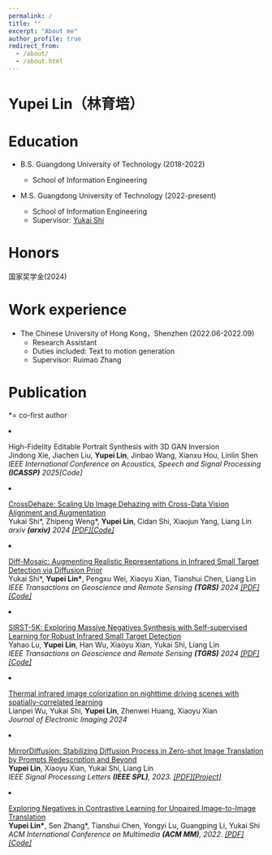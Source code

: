 ```yaml
---
permalink: /
title: ""
excerpt: "About me"
author_profile: true
redirect_from: 
  - /about/
  - /about.html
---
```

Yupei Lin（林育培）
======

Education
======
* B.S. Guangdong University of Technology   (2018-2022)  
  * School of Information Engineering

* M.S. Guangdong University of Technology (2022-present) 
  * School of Information Engineering
  * Supervisor: [Yukai Shi](https://ykshi.github.io/)

Honors
======
国家奖学金(2024)
 
Work experience
======
* The Chinese University of Hong Kong，Shenzhen (2022.06-2022.09) 
  * Research Assistant
  * Duties included: Text to motion generation
  * Supervisor: Ruimao Zhang


Publication
======
*= co-first author
 <li><p>High-Fidelity Editable Portrait Synthesis with 3D GAN Inversion <br />
Jindong Xie, Jiachen Liu, <b>Yupei Lin</b>, Jinbao Wang, Xianxu Hou, Linlin Shen<br/>
<i> IEEE International Conference on Acoustics, Speech and Signal Processing  <b>(ICASSP)</b> 2025[Code]</i></p>

   
 <li><p><a href="http://export.arxiv.org/pdf/2407.14823">	CrossDehaze: Scaling Up Image Dehazing with Cross-Data Vision Alignment and Augmentation</a> <br />
Yukai Shi*, Zhipeng Weng*, <b>Yupei Lin</b>, Cidan Shi, Xiaojun Yang, Liang Lin<br/>
<i> arxiv  <b>(arxiv)</b> 2024 <a href="http://export.arxiv.org/pdf/2407.14823">[PDF]</a><a href="https://github.com/wengzp1/ScaleUpDehazing">[Code]</a></i></p>


 <li><p><a href="http://export.arxiv.org/pdf/2406.00632">	Diff-Mosaic: Augmenting Realistic Representations in Infrared Small Target Detection via Diffusion Prior</a> <br />
Yukai Shi*, <b>Yupei Lin*</b>, Pengxu Wei, Xiaoyu Xian, Tianshui Chen, Liang Lin<br/>
<i> IEEE Transactions on Geoscience and Remote Sensing  <b>(TGRS)</b> 2024 <a href="http://export.arxiv.org/pdf/2406.00632">[PDF]</a><a href="https://github.com/YupeiLin2388/Diff-Mosaic">[Code]</a></i></p>
</li>
  
<li><p><a href="https://arxiv.org/pdf/2403.05416.pdf">	SIRST-5K: Exploring Massive Negatives Synthesis with Self-supervised Learning for Robust Infrared Small Target Detection</a> <br />
Yahao Lu, <b>Yupei Lin</b>, Han Wu, Xiaoyu Xian, Yukai Shi, Liang Lin<br/>
<i> IEEE Transactions on Geoscience and Remote Sensing  <b>(TGRS)</b> 2024 <a href="https://arxiv.org/pdf/2403.05416.pdf">[PDF]</a><a href="https://github.com/luy0222/SIRST-5K">[Code]</a></i></p>
</li>
  
<li><p><a href="https://www.bing.com/ck/a?!&&p=e5dc9a2cb6f2c63eJmltdHM9MTcxMjUzNDQwMCZpZ3VpZD0wYTRmNDVhMi1mZjZmLTZmOGYtMmM3Ny01N2U4ZmU0MTZlMTkmaW5zaWQ9NTIyNw&ptn=3&ver=2&hsh=3&fclid=0a4f45a2-ff6f-6f8f-2c77-57e8fe416e19&u=a1aHR0cHM6Ly93d3cuc3BpZWRpZ2l0YWxsaWJyYXJ5Lm9yZy9qb3VybmFscy9qb3VybmFsLW9mLWVsZWN0cm9uaWMtaW1hZ2luZy92b2x1bWUtMzMvaXNzdWUtMDIvMDIzMDE5L1RoZXJtYWwtaW5mcmFyZWQtaW1hZ2UtY29sb3JpemF0aW9uLW9uLW5pZ2h0dGltZS1kcml2aW5nLXNjZW5lcy13aXRoLXNwYXRpYWxseS8xMC4xMTE3LzEuSkVJLjMzLjIuMDIzMDE5LmZ1bGw&ntb=1">Thermal infrared image colorization on nighttime driving scenes with spatially-correlated learning</a> <br />
Lianpei Wu, Yukai Shi, <b>Yupei Lin</b>, Zhenwei Huang, Xiaoyu Xian <br />
<i> Journal of Electronic Imaging 2024 </i></p></li> 
<li><p><a href="https://arxiv.org/abs/2401.03221">MirrorDiffusion: Stabilizing Diffusion Process in Zero-shot Image Translation by Prompts Redescription and Beyond</a> <br />
<b>Yupei Lin</b>, Xiaoyu Xian, Yukai Shi, Liang Lin <br />
<i> IEEE Signal Processing Letters <b>(IEEE SPL)</b>, 2023. <a href="https://arxiv.org/abs/2401.03221">[PDF]</a><a href="https://mirrordiffusion.github.io/">[Project]</a></i></p></li>
<li><p><a href="">Exploring Negatives in Contrastive Learning for Unpaired Image-to-Image Translation</a> <br />
<b>Yupei Lin*</b>, Sen Zhang*, Tianshui Chen, Yongyi Lu, Guangping Li, Yukai Shi <br />
<i> ACM International Conference on Multimedia <b>(ACM MM)</b>, 2022. <a href="https://arxiv.org/abs/2204.11018v2">[PDF]</a><a href="https://github.com/YupeiLin2388/Exploring-Negatives-in-Contrastive-Learning-for-Unpaired-Image-to-Image-Translation">[Code]</a></i></p>
</li>



